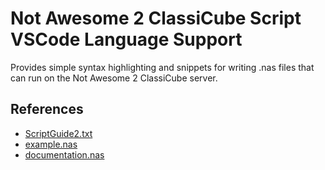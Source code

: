 # Not Awesome 2 ClassiCube Script VSCode Language Support

Provides simple syntax highlighting and snippets for writing .nas files that can run on the Not Awesome 2 ClassiCube server.

## References

- [ScriptGuide2.txt](https://notawesome.cc/docs/nas/getting-started.txt)
- [example.nas](https://notawesome.cc/docs/nas/example.nas)
- [documentation.nas](https://notawesome.cc/docs/nas/documentation.nas)

